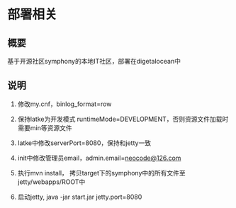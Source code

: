 # 部署相关

## 概要

   基于开源社区symphony的本地IT社区，部署在digetalocean中

## 说明

   1. 修改my.cnf，binlog_format=row

   2. 保持latke为开发模式 runtimeMode=DEVELOPMENT，否则资源文件加载时需要min等资源文件

   3. latke中修改serverPort=8080，保持和jetty一致

   4. init中修改管理员email，admin.email=neocode@126.com

   5. 执行mvn install， 拷贝target下的symphony中的所有文件至jetty/webapps/ROOT中

   6. 启动jetty, java -jar start.jar jetty.port=8080